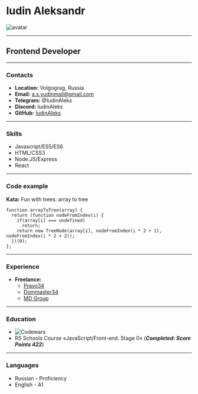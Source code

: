 # Iudin Aleksandr

![avatar](https://avatars.githubusercontent.com/u/81530815?s=400&u=761bd876fc9e6fd95f2d358e29b0b7b6ce0af956&v=4 "Аватар")
***

## Frontend Developer

***

### Contacts

* **Location:** Volgograg, Russia
* **Email:** a.s.yudinmail@gmail.com
* **Telegram:** @IudinAleks
* **Discord:** IudinAleks
* **GitHub:** [IudinAleks](https://github.com/IudinAleks "GitHub")

***

### Skills

 * Javascript/ES5/ES6
 * HTML/CSS3
 * Node.JS/Express
 * React 

***

### Code example

**Kata:** Fun with trees: array to tree

```
function arrayToTree(array) {
  return (function nodeFromIndex(i) {
    if(array[i] === undefined)
      return;
    return new TreeNode(array[i], nodeFromIndex(i * 2 + 1), nodeFromIndex(i * 2 + 2));
  })(0);
};
```

***

### Experience

* **Freelance:**
    + [Pravo34](https://www.pravo34.ru/ "Pravo34")
    + [Dommaster34](https://dommaster34.ru/ "dommaster34")
    + [MD Group](https://zav.demetra.bz/ "MD Group")

***

### Education

* ![Codewars](https://www.codewars.com/users/IudinAleks/badges/small "Codewars")
* RS Schools Course «JavaScript/Front-end. Stage 0» (***Completed: Score Points 422***)

***

### Languages

* Russian - Proficiency
* English - A1